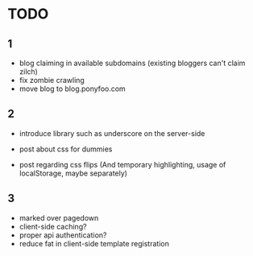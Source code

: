 TODO
=======

1
-------

- blog claiming in available subdomains (existing bloggers can't claim zilch)
- fix zombie crawling
- move blog to blog.ponyfoo.com



2
-------

- introduce library such as underscore on the server-side

- post about css for dummies
- post regarding css flips (And temporary highlighting, usage of localStorage, maybe separately)



3
-------

- marked over pagedown
- client-side caching?
- proper api authentication?
- reduce fat in client-side template registration
